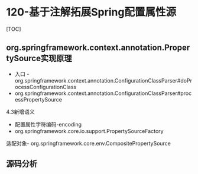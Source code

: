 # 120-基于注解拓展Spring配置属性源

[TOC]

## org.springframework.context.annotation.PropertySource实现原理

- 入口 - org.springframework.context.annotation.ConfigurationClassParser#doProcessConfigurationClass
- org.springframework.context.annotation.ConfigurationClassParser#processPropertySource

4.3新增语义

- 配置属性字符编码-encoding
- org.springframework.core.io.support.PropertySourceFactory

适配对象- org.springframework.core.env.CompositePropertySource

## 源码分析


